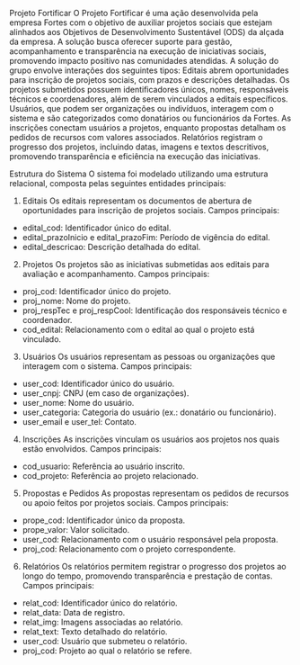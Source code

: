 Projeto Fortificar
O Projeto Fortificar é uma ação desenvolvida pela empresa Fortes com o objetivo de auxiliar projetos sociais que estejam alinhados aos Objetivos de Desenvolvimento Sustentável (ODS) da alçada da empresa. A solução busca oferecer suporte para gestão, acompanhamento e transparência na execução de iniciativas sociais, promovendo impacto positivo nas comunidades atendidas.
A solução do grupo envolve interações dos seguintes tipos: Editais abrem oportunidades para inscrição de projetos sociais, com prazos e descrições detalhadas. Os projetos submetidos possuem identificadores únicos, nomes, responsáveis técnicos e coordenadores, além de serem vinculados a editais específicos. Usuários, que podem ser organizações ou indivíduos, interagem com o sistema e são categorizados como donatários ou funcionários da Fortes. As inscrições conectam usuários a projetos, enquanto propostas detalham os pedidos de recursos com valores associados. Relatórios registram o progresso dos projetos, incluindo datas, imagens e textos descritivos, promovendo transparência e eficiência na execução das iniciativas.


Estrutura do Sistema
O sistema foi modelado utilizando uma estrutura relacional, composta pelas seguintes entidades principais:

1. Editais
Os editais representam os documentos de abertura de oportunidades para inscrição de projetos sociais.
Campos principais:
- edital_cod: Identificador único do edital.
- edital_prazoInicio e edital_prazoFim: Período de vigência do edital.
- edital_descricao: Descrição detalhada do edital.

2. Projetos
Os projetos são as iniciativas submetidas aos editais para avaliação e acompanhamento.
Campos principais:
- proj_cod: Identificador único do projeto.
- proj_nome: Nome do projeto.
- proj_respTec e proj_respCool: Identificação dos responsáveis técnico e coordenador.
- cod_edital: Relacionamento com o edital ao qual o projeto está vinculado.

3. Usuários
Os usuários representam as pessoas ou organizações que interagem com o sistema.
Campos principais:
- user_cod: Identificador único do usuário.
- user_cnpj: CNPJ (em caso de organizações).
- user_nome: Nome do usuário.
- user_categoria: Categoria do usuário (ex.: donatário ou funcionário).
- user_email e user_tel: Contato.

4. Inscrições
As inscrições vinculam os usuários aos projetos nos quais estão envolvidos.
Campos principais:
- cod_usuario: Referência ao usuário inscrito.
- cod_projeto: Referência ao projeto relacionado.

5. Propostas e Pedidos
As propostas representam os pedidos de recursos ou apoio feitos por projetos sociais.
Campos principais:
- prope_cod: Identificador único da proposta.
- prope_valor: Valor solicitado.
- user_cod: Relacionamento com o usuário responsável pela proposta.
- proj_cod: Relacionamento com o projeto correspondente.

6. Relatórios
Os relatórios permitem registrar o progresso dos projetos ao longo do tempo, promovendo transparência e prestação de contas.
Campos principais:
- relat_cod: Identificador único do relatório.
- relat_data: Data de registro.
- relat_img: Imagens associadas ao relatório.
- relat_text: Texto detalhado do relatório.
- user_cod: Usuário que submeteu o relatório.
- proj_cod: Projeto ao qual o relatório se refere.
